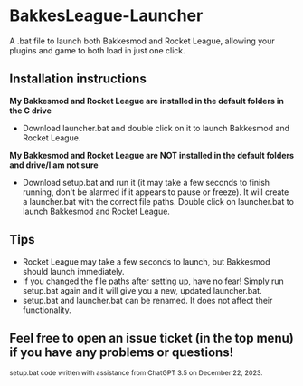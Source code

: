 # BakkesLeague-Launcher
A .bat file to launch both Bakkesmod and Rocket League, allowing your plugins and game to both load in just one click.

## Installation instructions
**My Bakkesmod and Rocket League are installed in the default folders in the C drive**
* Download launcher.bat and double click on it to launch Bakkesmod and Rocket League.

**My Bakkesmod and Rocket League are NOT installed in the default folders and drive/I am not sure**
* Download setup.bat and run it (it may take a few seconds to finish running, don't be alarmed if it appears to pause or freeze). It will create a launcher.bat with the correct file paths. Double click on launcher.bat to launch Bakkesmod and Rocket League.

## Tips
* Rocket League may take a few seconds to launch, but Bakkesmod should launch immediately.
* If you changed the file paths after setting up, have no fear! Simply run setup.bat again and it will give you a new, updated launcher.bat.
* setup.bat and launcher.bat can be renamed. It does not affect their functionality.

## Feel free to open an issue ticket (in the top menu) if you have any problems or questions!

<sub> setup.bat code written with assistance from ChatGPT 3.5 on December 22, 2023. </sub>
